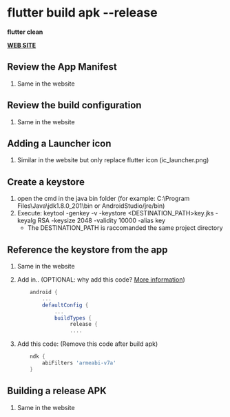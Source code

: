 # flutter build apk --release

**flutter clean**

[**WEB SITE**](https://flutter.dev/docs/deployment/android)

## Review the App Manifest

1. Same in the website

## Review the build configuration

1. Same in the website

## Adding a Launcher icon

1. Similar in the website but only replace flutter icon (ic_launcher.png)

## Create a keystore

1. open the cmd in the java bin folder (for example: C:\Program Files\Java\jdk1.8.0_201\bin or AndroidStudio/jre/bin)
2. Execute: keytool -genkey -v -keystore <DESTINATION_PATH>key.jks -keyalg RSA -keysize 2048 -validity 10000 -alias key
   - The DESTINATION_PATH is raccomanded the same project directory

## Reference the keystore from the app

1. Same in the website
2. Add in.. (OPTIONAL: why add this code? [More information](https://medium.com/flutterpub/flutter-app-couldnt-find-libflutter-so-c95ad81cbccd))
    ```gradle
        android {
            ...
            defaultConfig {
                ...
                buildTypes {
                     release {
                     ....
    ```

3. Add this code: (Remove this code after build apk)
    ```gradle
        ndk {
            abiFilters 'armeabi-v7a'
        }
    ```

## Building a release APK

1. Same in the website
